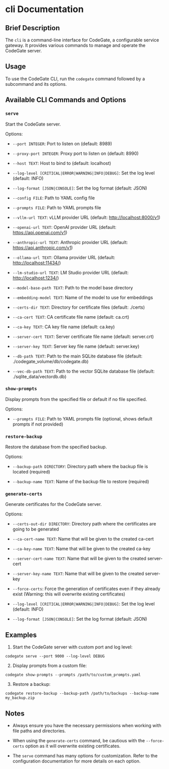 # cli Documentation

## Brief Description

The `cli` is a command-line interface for CodeGate, a configurable service gateway. It provides various commands to manage and operate the CodeGate server.

## Usage

To use the CodeGate CLI, run the `codegate` command followed by a subcommand and its options.

## Available CLI Commands and Options

### `serve`

Start the CodeGate server.

Options:

* `--port INTEGER`: Port to listen on (default: 8989)

* `--proxy-port INTEGER`: Proxy port to listen on (default: 8990)

* `--host TEXT`: Host to bind to (default: localhost)

* `--log-level [CRITICAL|ERROR|WARNING|INFO|DEBUG]`: Set the log level (default: INFO)

* `--log-format [JSON|CONSOLE]`: Set the log format (default: JSON)

* `--config FILE`: Path to YAML config file

* `--prompts FILE`: Path to YAML prompts file

* `--vllm-url TEXT`: vLLM provider URL (default: <http://localhost:8000/v1>)

* `--openai-url TEXT`: OpenAI provider URL (default: <https://api.openai.com/v1>)

* `--anthropic-url TEXT`: Anthropic provider URL (default: <https://api.anthropic.com/v1>)

* `--ollama-url TEXT`: Ollama provider URL (default: <http://localhost:11434/>)

* `--lm-studio-url TEXT`: LM Studio provider URL (default: <http://localhost:1234/>)

* `--model-base-path TEXT`: Path to the model base directory

* `--embedding-model TEXT`: Name of the model to use for embeddings

* `--certs-dir TEXT`: Directory for certificate files (default: ./certs)

* `--ca-cert TEXT`: CA certificate file name (default: ca.crt)

* `--ca-key TEXT`: CA key file name (default: ca.key)

* `--server-cert TEXT`: Server certificate file name (default: server.crt)

* `--server-key TEXT`: Server key file name (default: server.key)

* `--db-path TEXT`: Path to the main SQLite database file (default: ./codegate\_volume/db/codegate.db)

* `--vec-db-path TEXT`: Path to the vector SQLite database file (default: ./sqlite\_data/vectordb.db)

### `show-prompts`

Display prompts from the specified file or default if no file specified.

Options:

* `--prompts FILE`: Path to YAML prompts file (optional, shows default prompts if not provided)

### `restore-backup`

Restore the database from the specified backup.

Options:

* `--backup-path DIRECTORY`: Directory path where the backup file is located (required)

* `--backup-name TEXT`: Name of the backup file to restore (required)

### `generate-certs`

Generate certificates for the CodeGate server.

Options:

* `--certs-out-dir DIRECTORY`: Directory path where the certificates are going to be generated

* `--ca-cert-name TEXT`: Name that will be given to the created ca-cert

* `--ca-key-name TEXT`: Name that will be given to the created ca-key

* `--server-cert-name TEXT`: Name that will be given to the created server-cert

* `--server-key-name TEXT`: Name that will be given to the created server-key

* `--force-certs`: Force the generation of certificates even if they already exist (Warning: this will overwrite existing certificates)

* `--log-level [CRITICAL|ERROR|WARNING|INFO|DEBUG]`: Set the log level (default: INFO)

* `--log-format [JSON|CONSOLE]`: Set the log format (default: JSON)

## Examples

1. Start the CodeGate server with custom port and log level:

```
codegate serve --port 9000 --log-level DEBUG
```

2. Display prompts from a custom file:

```
codegate show-prompts --prompts /path/to/custom_prompts.yaml
```

3. Restore a backup:

```
codegate restore-backup --backup-path /path/to/backups --backup-name my_backup.zip
```

## Notes

* Always ensure you have the necessary permissions when working with file paths and directories.

* When using the `generate-certs` command, be cautious with the `--force-certs` option as it will overwrite existing certificates.

* The `serve` command has many options for customization. Refer to the configuration documentation for more details on each option.
